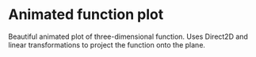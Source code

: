 # Animated function plot 

Beautiful animated plot of three-dimensional function. Uses Direct2D and linear
transformations to project the function onto the plane.
